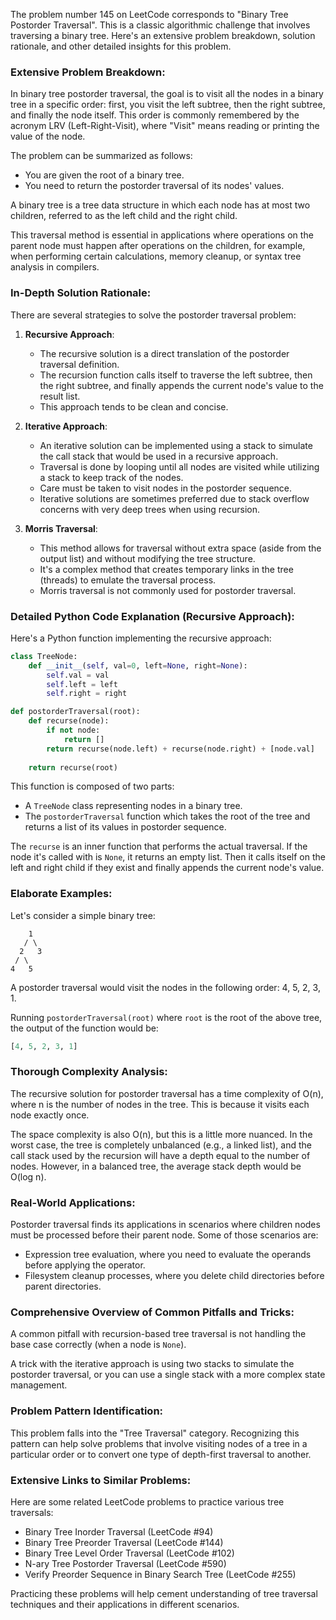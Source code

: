 The problem number 145 on LeetCode corresponds to "Binary Tree Postorder Traversal". This is a classic algorithmic challenge that involves traversing a binary tree. Here's an extensive problem breakdown, solution rationale, and other detailed insights for this problem.

### Extensive Problem Breakdown:

In binary tree postorder traversal, the goal is to visit all the nodes in a binary tree in a specific order: first, you visit the left subtree, then the right subtree, and finally the node itself. This order is commonly remembered by the acronym LRV (Left-Right-Visit), where "Visit" means reading or printing the value of the node.

The problem can be summarized as follows:

- You are given the root of a binary tree.
- You need to return the postorder traversal of its nodes' values.

A binary tree is a tree data structure in which each node has at most two children, referred to as the left child and the right child.

This traversal method is essential in applications where operations on the parent node must happen after operations on the children, for example, when performing certain calculations, memory cleanup, or syntax tree analysis in compilers.

### In-Depth Solution Rationale:

There are several strategies to solve the postorder traversal problem:

1. **Recursive Approach**:
    - The recursive solution is a direct translation of the postorder traversal definition.
    - The recursion function calls itself to traverse the left subtree, then the right subtree, and finally appends the current node's value to the result list.
    - This approach tends to be clean and concise.

2. **Iterative Approach**:
    - An iterative solution can be implemented using a stack to simulate the call stack that would be used in a recursive approach.
    - Traversal is done by looping until all nodes are visited while utilizing a stack to keep track of the nodes.
    - Care must be taken to visit nodes in the postorder sequence.
    - Iterative solutions are sometimes preferred due to stack overflow concerns with very deep trees when using recursion.

3. **Morris Traversal**:
    - This method allows for traversal without extra space (aside from the output list) and without modifying the tree structure.
    - It's a complex method that creates temporary links in the tree (threads) to emulate the traversal process.
    - Morris traversal is not commonly used for postorder traversal.

### Detailed Python Code Explanation (Recursive Approach):

Here's a Python function implementing the recursive approach:

```python
class TreeNode:
    def __init__(self, val=0, left=None, right=None):
        self.val = val
        self.left = left
        self.right = right

def postorderTraversal(root):
    def recurse(node):
        if not node:
            return []
        return recurse(node.left) + recurse(node.right) + [node.val]
    
    return recurse(root)
```

This function is composed of two parts:
- A `TreeNode` class representing nodes in a binary tree.
- The `postorderTraversal` function which takes the root of the tree and returns a list of its values in postorder sequence.

The `recurse` is an inner function that performs the actual traversal. If the node it's called with is `None`, it returns an empty list. Then it calls itself on the left and right child if they exist and finally appends the current node's value.

### Elaborate Examples:

Let's consider a simple binary tree:

```
    1
   / \
  2   3
 / \
4   5
```

A postorder traversal would visit the nodes in the following order: 4, 5, 2, 3, 1.

Running `postorderTraversal(root)` where `root` is the root of the above tree, the output of the function would be:

```python
[4, 5, 2, 3, 1]
```

### Thorough Complexity Analysis:

The recursive solution for postorder traversal has a time complexity of O(n), where n is the number of nodes in the tree. This is because it visits each node exactly once.

The space complexity is also O(n), but this is a little more nuanced. In the worst case, the tree is completely unbalanced (e.g., a linked list), and the call stack used by the recursion will have a depth equal to the number of nodes. However, in a balanced tree, the average stack depth would be O(log n).

### Real-World Applications:

Postorder traversal finds its applications in scenarios where children nodes must be processed before their parent node. Some of those scenarios are:
- Expression tree evaluation, where you need to evaluate the operands before applying the operator.
- Filesystem cleanup processes, where you delete child directories before parent directories.

### Comprehensive Overview of Common Pitfalls and Tricks:

A common pitfall with recursion-based tree traversal is not handling the base case correctly (when a node is `None`).

A trick with the iterative approach is using two stacks to simulate the postorder traversal, or you can use a single stack with a more complex state management.

### Problem Pattern Identification:

This problem falls into the "Tree Traversal" category. Recognizing this pattern can help solve problems that involve visiting nodes of a tree in a particular order or to convert one type of depth-first traversal to another.

### Extensive Links to Similar Problems:

Here are some related LeetCode problems to practice various tree traversals:

- Binary Tree Inorder Traversal (LeetCode #94)
- Binary Tree Preorder Traversal (LeetCode #144)
- Binary Tree Level Order Traversal (LeetCode #102)
- N-ary Tree Postorder Traversal (LeetCode #590)
- Verify Preorder Sequence in Binary Search Tree (LeetCode #255)

Practicing these problems will help cement understanding of tree traversal techniques and their applications in different scenarios.